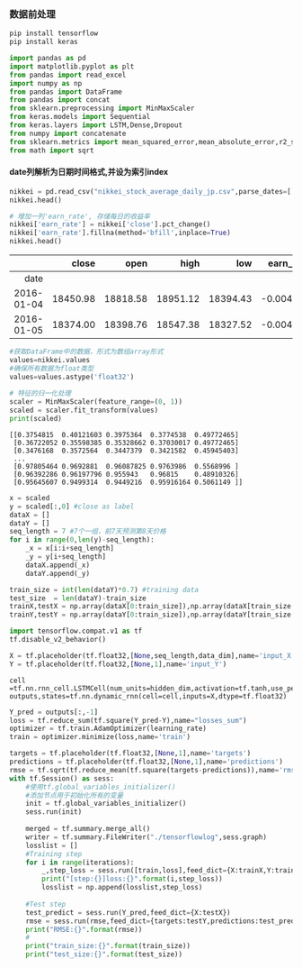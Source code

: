 ### 数据前处理

```python
pip install tensorflow
pip install keras
```



```python
import pandas as pd
import matplotlib.pyplot as plt
from pandas import read_excel
import numpy as np
from pandas import DataFrame
from pandas import concat
from sklearn.preprocessing import MinMaxScaler
from keras.models import Sequential
from keras.layers import LSTM,Dense,Dropout
from numpy import concatenate
from sklearn.metrics import mean_squared_error,mean_absolute_error,r2_score
from math import sqrt
```

#### date列解析为日期时间格式,并设为索引index

```python
nikkei = pd.read_csv("nikkei_stock_average_daily_jp.csv",parse_dates=['date'],index_col="date") #
nikkei.head()
```



```python
# 增加一列'earn_rate', 存储每日的收益率
nikkei['earn_rate'] = nikkei['close'].pct_change()
nikkei['earn_rate'].fillna(method='bfill',inplace=True)
nikkei.head()
```

|            |    close |     open |     high |      low | earn_rate |
| ---------: | -------: | -------: | -------: | -------: | --------: |
|       date |          |          |          |          |           |
| 2016-01-04 | 18450.98 | 18818.58 | 18951.12 | 18394.43 | -0.004172 |
| 2016-01-05 | 18374.00 | 18398.76 | 18547.38 | 18327.52 | -0.004172 |

```python
#获取DataFrame中的数据，形式为数组array形式
values=nikkei.values
#确保所有数据为float类型
values=values.astype('float32')
 
# 特征的归一化处理
scaler = MinMaxScaler(feature_range=(0, 1))
scaled = scaler.fit_transform(values)
print(scaled)
```

```
[[0.3754815  0.40121603 0.3975364  0.3774538  0.49772465]
 [0.36722052 0.35598385 0.35328662 0.37030017 0.49772465]
 [0.3476168  0.3572564  0.3447379  0.3421582  0.45945403]
 ...
 [0.97805464 0.9692881  0.96087825 0.9763986  0.5568996 ]
 [0.96392286 0.96197796 0.955943   0.96815    0.48910326]
 [0.95645607 0.9499314  0.9449216  0.95916164 0.5061149 ]]
```

```python
x = scaled
y = scaled[:,0] #close as label
dataX = []
dataY = []
seq_length = 7 #7个一组，前7天预测第8天价格
for i in range(0,len(y)-seq_length):
    _x = x[i:i+seq_length]
    _y = y[i+seq_length]
    dataX.append(_x)
    dataY.append(_y)

train_size = int(len(dataY)*0.7) #training data
test_size  = len(dataY)-train_size
trainX,testX = np.array(dataX[0:train_size]),np.array(dataX[train_size:len(dataX)])
trainY,testY = np.array(dataY[0:train_size]),np.array(dataY[train_size:len(dataY)])
```



```python
import tensorflow.compat.v1 as tf
tf.disable_v2_behavior()
```

```python
X = tf.placeholder(tf.float32,[None,seq_length,data_dim],name='input_X')
Y = tf.placeholder(tf.float32,[None,1],name='input_Y')
```



```
cell =tf.nn.rnn_cell.LSTMCell(num_units=hidden_dim,activation=tf.tanh,use_peepholes=True)
outputs,states=tf.nn.dynamic_rnn(cell=cell,inputs=X,dtype=tf.float32)
```



```python
Y_pred = outputs[:,-1]
loss = tf.reduce_sum(tf.square(Y_pred-Y),name="losses_sum")
optimizer = tf.train.AdamOptimizer(learning_rate)
train = optimizer.minimize(loss,name='train')
```



```python
targets = tf.placeholder(tf.float32,[None,1],name='targets')
predictions = tf.placeholder(tf.float32,[None,1],name='predictions')
rmse = tf.sqrt(tf.reduce_mean(tf.square(targets-predictions)),name='rmse')
with tf.Session() as sess:
    #使用tf.global_variables_initializer()
    #添加节点用于初始化所有的变量
    init = tf.global_variables_initializer()
    sess.run(init)
    
    merged = tf.summary.merge_all()
    writer = tf.summary.FileWriter("./tensorflowlog",sess.graph)
    losslist = []
    #Training step
    for i in range(iterations):
        _,step_loss = sess.run([train,loss],feed_dict={X:trainX,Y:trainY})
        print("[step:{}]loss:{}".format(i,step_loss))
        losslist = np.append(losslist,step_loss)
    
    #Test step
    test_predict = sess.run(Y_pred,feed_dict={X:testX})
    rmse = sess.run(rmse,feed_dict={targets:testY,predictions:test_predict})
    print("RMSE:{}".format(rmse))
    #
    print("train_size:{}".format(train_size))
    print("test_size:{}".format(test_size))
```

